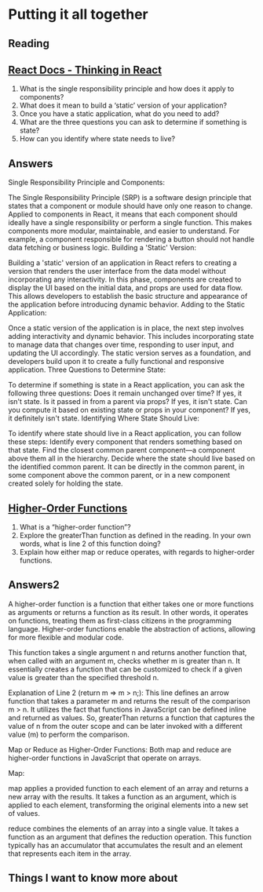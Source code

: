 # Putting it all together

## Reading

## [React Docs - Thinking in React](https://reactjs.org/docs/thinking-in-react.html)

1. What is the single responsibility principle and how does it apply to components?
2. What does it mean to build a ‘static’ version of your application?
3. Once you have a static application, what do you need to add?
4. What are the three questions you can ask to determine if something is state?
5. How can you identify where state needs to live?

## Answers

Single Responsibility Principle and Components:

The Single Responsibility Principle (SRP) is a software design principle that states that a component or module should have only one reason to change. Applied to components in React, it means that each component should ideally have a single responsibility or perform a single function. This makes components more modular, maintainable, and easier to understand. For example, a component responsible for rendering a button should not handle data fetching or business logic.
Building a 'Static' Version:

Building a 'static' version of an application in React refers to creating a version that renders the user interface from the data model without incorporating any interactivity. In this phase, components are created to display the UI based on the initial data, and props are used for data flow. This allows developers to establish the basic structure and appearance of the application before introducing dynamic behavior.
Adding to the Static Application:

Once a static version of the application is in place, the next step involves adding interactivity and dynamic behavior. This includes incorporating state to manage data that changes over time, responding to user input, and updating the UI accordingly. The static version serves as a foundation, and developers build upon it to create a fully functional and responsive application.
Three Questions to Determine State:

To determine if something is state in a React application, you can ask the following three questions:
Does it remain unchanged over time? If yes, it isn't state.
Is it passed in from a parent via props? If yes, it isn't state.
Can you compute it based on existing state or props in your component? If yes, it definitely isn't state.
Identifying Where State Should Live:

To identify where state should live in a React application, you can follow these steps:
Identify every component that renders something based on that state.
Find the closest common parent component—a component above them all in the hierarchy.
Decide where the state should live based on the identified common parent. It can be directly in the common parent, in some component above the common parent, or in a new component created solely for holding the state.


## [Higher-Order Functions](https://eloquentjavascript.net/05_higher_order.html#h_xxCc98lOBK)

1. What is a “higher-order function”?
2. Explore the greaterThan function as defined in the reading. In your own words, what is line 2 of this function doing?
3. Explain how either map or reduce operates, with regards to higher-order functions.

## Answers2

A higher-order function is a function that either takes one or more functions as arguments or returns a function as its result. In other words, it operates on functions, treating them as first-class citizens in the programming language. Higher-order functions enable the abstraction of actions, allowing for more flexible and modular code.

This function takes a single argument n and returns another function that, when called with an argument m, checks whether m is greater than n. It essentially creates a function that can be customized to check if a given value is greater than the specified threshold n.

Explanation of Line 2 (return m => m > n;):
This line defines an arrow function that takes a parameter m and returns the result of the comparison m > n. It utilizes the fact that functions in JavaScript can be defined inline and returned as values. So, greaterThan returns a function that captures the value of n from the outer scope and can be later invoked with a different value (m) to perform the comparison.

Map or Reduce as Higher-Order Functions:
Both map and reduce are higher-order functions in JavaScript that operate on arrays.

Map:

map applies a provided function to each element of an array and returns a new array with the results. It takes a function as an argument, which is applied to each element, transforming the original elements into a new set of values.

reduce combines the elements of an array into a single value. It takes a function as an argument that defines the reduction operation. This function typically has an accumulator that accumulates the result and an element that represents each item in the array.

## Things I want to know more about